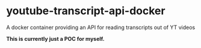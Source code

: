 # youtube-transcript-api-docker
A docker container providing an API for reading transcripts out of YT videos

**This is currently just a POC for myself.**
